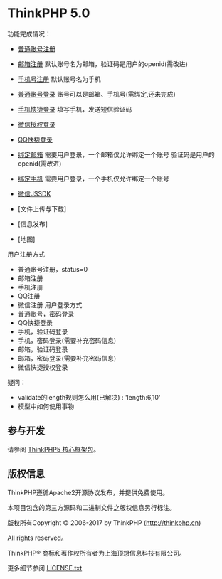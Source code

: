 ThinkPHP 5.0
===============

功能完成情况：
 + [普通账号注册](http://www.jiangyang.me/index/register)
 + [邮箱注册](http://www.jiangyang.me/index/mailreg)
   默认账号名为邮箱，验证码是用户的openid(需改进)
 + [手机号注册](http://www.jiangyang.me/index/phonereg)
   默认账号名为手机

 + [普通账号登录](http://www.jiangyang.me/User/login)
   账号可以是邮箱、手机号(需绑定,还未完成)
 + [手机快捷登录](http://www.jiangyang.me/User/phonelogin)
   填写手机，发送短信验证码
 + [微信授权登录](http://www.jiangyang.me/Oauth/wxLogin)
 + [QQ快捷登录](http://www.jiangyang.me/Oauth/qq_login)


 + [绑定邮箱](http://www.jiangyang.me/index/bindmail) 
   需要用户登录，一个邮箱仅允许绑定一个账号
   验证码是用户的openid(需改进)
 + [绑定手机](http://www.jiangyang.me/index/bindphone)
   需要用户登录，一个手机仅允许绑定一个账号
 + [微信JSSDK](http://www.jiangyang.me/index/wxjssdk)
 + [文件上传与下载]
 + [信息发布]
 + [地图]


用户注册方式
 + 普通账号注册，status=0
 + 邮箱注册
 + 手机注册
 + QQ注册
 + 微信注册
用户登录方式
 + 普通账号，密码登录
 + QQ快捷登录
 + 手机，验证码登录
 + 手机，密码登录(需要补充密码信息)
 + 邮箱，验证码登录
 + 邮箱，密码登录(需要补充密码信息)
 + 微信快捷授权登录

疑问：
 - validate的length规则怎么用(已解决)
 : 'length:6,10'
 - 模型中如何使用事物











## 参与开发
请参阅 [ThinkPHP5 核心框架包](https://github.com/top-think/framework)。

## 版权信息

ThinkPHP遵循Apache2开源协议发布，并提供免费使用。

本项目包含的第三方源码和二进制文件之版权信息另行标注。

版权所有Copyright © 2006-2017 by ThinkPHP (http://thinkphp.cn)

All rights reserved。

ThinkPHP® 商标和著作权所有者为上海顶想信息科技有限公司。

更多细节参阅 [LICENSE.txt](LICENSE.txt)
